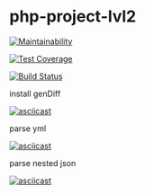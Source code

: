 # php-project-lvl2

[![Maintainability](https://api.codeclimate.com/v1/badges/08a99f23fa6675cc20ea/maintainability)](https://codeclimate.com/github/free-donut/php-project-lvl2/maintainability)

[![Test Coverage](https://api.codeclimate.com/v1/badges/08a99f23fa6675cc20ea/test_coverage)](https://codeclimate.com/github/free-donut/php-project-lvl2/test_coverage)

[![Build Status](https://travis-ci.org/free-donut/php-project-lvl2.svg?branch=master)](https://travis-ci.org/free-donut/php-project-lvl2)


install genDiff

[![asciicast](https://asciinema.org/a/kNFdvQxDCIc4WJPsnbXBXshmH.svg)](https://asciinema.org/a/kNFdvQxDCIc4WJPsnbXBXshmH)


parse yml

[![asciicast](https://asciinema.org/a/q6MzxdG39IeXdLtIDJrCT1V1q.svg)](https://asciinema.org/a/q6MzxdG39IeXdLtIDJrCT1V1q)


parse nested json

[![asciicast](https://asciinema.org/a/bt2lphQrjL5GM6FOPpK7zp7Kd.svg)](https://asciinema.org/a/bt2lphQrjL5GM6FOPpK7zp7Kd)
